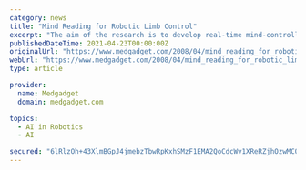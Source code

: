 ```yaml
---
category: news
title: "Mind Reading for Robotic Limb Control"
excerpt: "The aim of the research is to develop real-time mind-controlled robotic limbs for the disabled, according to an announcement made at an April 16 symposium in Aichi prefecture. Although brain waves ..."
publishedDateTime: 2021-04-23T00:00:00Z
originalUrl: "https://www.medgadget.com/2008/04/mind_reading_for_robotic_limb_control.html"
webUrl: "https://www.medgadget.com/2008/04/mind_reading_for_robotic_limb_control.html"
type: article

provider:
  name: Medgadget
  domain: medgadget.com

topics:
  - AI in Robotics
  - AI

secured: "6lRlzOh+43XlmBGpJ4jmebzTbwRpKxhSMzF1EMA2QoCdcWv1XReRZjhOzwMC07lv6+26tJBVrWbsY6khLv38sOIAeesk4OBCItipSzC8MrH2BzPcS6BWq6jI6dp4zXJ7dTmUSJquFwEBle+elZmNvvPr5uR8lUtA45f4+HIPQDuIWugxdQRgar+fc2ZQEdCiIeJ+nHJJwuoxDXFUM8lBN3oXlhf5kygJmnZDlHD4abF6lppBpaIh1YLKa1bvSsFZ1loGixBv/Xk6fhhJt72ScqespIrobrmrycCzlPcrWzVDE/zmBVsfX8vm9IDaSF1pUlhkOp6lQypG4k88MMDuPX2JKCwR3UcEhj7DTAyFrXw=;wxFVDSH8esRVu7NdIlR63w=="
---
```


